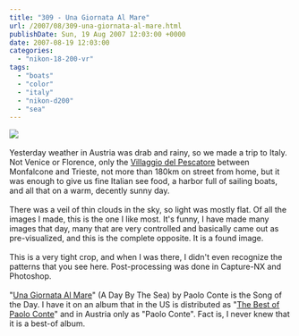 ```yaml
---
title: "309 - Una Giornata Al Mare"
url: /2007/08/309-una-giornata-al-mare.html
publishDate: Sun, 19 Aug 2007 12:03:00 +0000
date: 2007-08-19 12:03:00
categories: 
  - "nikon-18-200-vr"
tags: 
  - "boats"
  - "color"
  - "italy"
  - "nikon-d200"
  - "sea"
---
```

<a href="https://d25zfm9zpd7gm5.cloudfront.net/1200x1200/2007/20070818_144832_nx_ps.jpg"><img src="https://d25zfm9zpd7gm5.cloudfront.net/0600x0600/2007/20070818_144832_nx_ps.jpg"/></a><br/><br/>Yesterday weather in Austria was drab and rainy, so we made a trip to Italy. Not Venice or Florence, only the <a href="http://maps.google.com/?ie=UTF8&amp;ll=45.783926,13.585625&amp;spn=0.115042,0.21183&amp;z=13&amp;om=1" target="_blank">Villaggio del Pescatore</a> between Monfalcone and Trieste, not more than 180km on street from home, but it was enough to give us fine Italian see food, a harbor full of sailing boats, and all that on a warm, decently sunny day.<br/><br/>There was a veil of thin clouds in the sky, so light was mostly flat. Of all the images I made, this is the one I like most. It's funny, I have made many images that day, many that are very controlled and basically came out as pre-visualized, and this is the complete opposite. It is a found image.<br/><br/>This is a very tight crop, and when I was there, I didn't even recognize the patterns that you see here. Post-processing was done in Capture-NX and Photoshop.<br/><br/>"<a href="http://www.lyricsfreak.com/p/paolo+conte/una+giornata+al+mare_20275612.html" target="_blank">Una Giornata Al Mare</a>" (A Day By The Sea) by Paolo Conte is the Song of the Day. I have it on an album that in the US is distributed as "<a href="http://www.amazon.com/Best-Paolo-Conte/dp/B000005S3E" target="_blank">The Best of Paolo Conte</a>" and in Austria only as "Paolo Conte". Fact is, I never knew that it is a best-of album.
